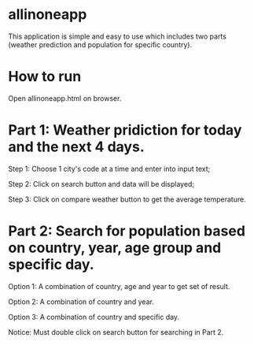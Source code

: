 # allinoneapp
This application is simple and easy to use which includes two parts (weather prediction and population for specific country).

# How to run
Open allinoneapp.html on browser.

# Part 1: Weather pridiction for today and the next 4 days.

  Step 1: Choose 1 city's code at a time and enter into input text;
  
  Step 2: Click on search button and data will be displayed;
  
  Step 3: Click on compare weather button to get the average temperature.
  
# Part 2: Search for population based on country, year, age group and specific day.

  Option 1: A combination of country, age and year to get set of result.
  
  Option 2: A combination of country and year.
  
  Option 3: A combination of country and specific day.
  
  Notice: Must double click on search button for searching in Part 2.
